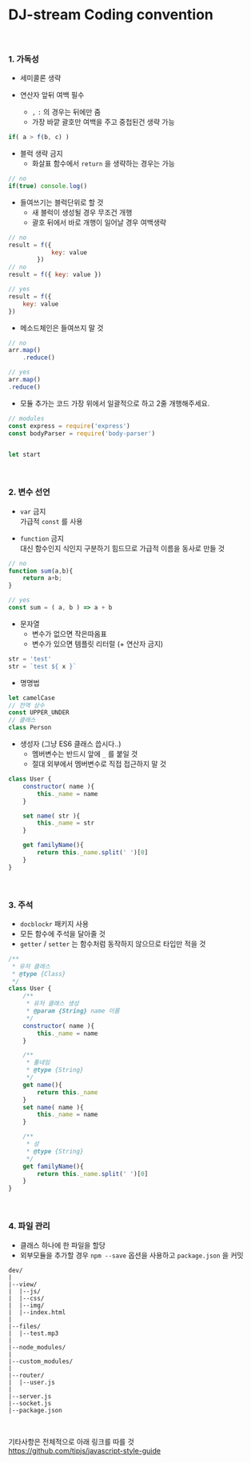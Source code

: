 # DJ-stream Coding convention

<br>

### 1. 가독성
- 세미콜론 생략

- 연산자 앞뒤 여백 필수  
	- `,` `:` 의 경우는 뒤에만 줌  
	- 가장 바깥 괄호만 여백을 주고 중첩된건 생략 가능

``` js
if( a > f(b, c) )
```

- 블럭 생략 금지  
	- 화살표 함수에서 `return` 을 생략하는 경우는 가능

``` js
// no
if(true) console.log()
```

- 들여쓰기는 블럭단위로 할 것  
	- 새 블럭이 생성될 경우 무조건 개행  
	- 괄호 뒤에서 바로 개행이 일어날 경우 여백생략  

``` js
// no
result = f({
			key: value
		})
// no
result = f({ key: value })

// yes
result = f({
	key: value
})
```

- 메소드체인은 들여쓰지 말 것

``` js
// no
arr.map()
	.reduce()

// yes
arr.map()
.reduce()
```

- 모듈 추가는 코드 가장 위에서 일괄적으로 하고 2줄 개행해주세요.


``` js
// modules
const express = require('express')
const bodyParser = require('body-parser')


let start
```


<br>

### 2. 변수 선언

- `var` 금지  
가급적 `const` 를 사용

- `function` 금지  
대신 함수인지 식인지 구분하기 힘드므로 가급적 이름을 동사로 만들 것

``` js
// no
function sum(a,b){
	return a+b;
}

// yes
const sum = ( a, b ) => a + b
```

-  문자열  
	- 변수가 없으면 작은따옴표  
	- 변수가 있으면 템플릿 리터럴 (+ 연산자 금지)

``` js
str = 'test'
str = `test ${ x }`
```

- 명명법

``` js
let camelCase
// 전역 상수
const UPPER_UNDER
// 클래스
class Person
```

- 생성자 (그냥 ES6 클래스 씁시다..)  
	- 멤버변수는 반드시 앞에 `_` 를 붙일 것  
	- 절대 외부에서 멤버변수로 직접 접근하지 말 것

``` js
class User {
	constructor( name ){
		this._name = name
	}

	set name( str ){
		this._name = str
	}

	get familyName(){
		return this._name.split(' ')[0]
	}
}
```


<br>

### 3. 주석  
- `docblockr` 패키지 사용  
- 모든 함수에 주석을 달아줄 것  
- `getter` / `setter` 는 함수처럼 동작하지 않으므로 타입만 적을 것

``` js
/**
 * 유저 클래스
 * @type {Class}
 */
class User {
	/**
	 * 유저 클래스 생성
	 * @param {String} name 이름
	 */
	constructor( name ){
		this._name = name
	}

	/**
	 * 풀네임
	 * @type {String}
	 */
	get name(){
 		return this._name
 	}
	set name( name ){
		this._name = name
	}

	/**
	 * 성
	 * @type {String}
	 */
	get familyName(){
		return this._name.split(' ')[0]
	}
}
```


<br>

### 4. 파일 관리  
- 클래스 하나에 한 파일을 할당  
- 외부모듈을 추가할 경우 `npm --save` 옵션을 사용하고 `package.json` 을 커밋

```
dev/
|
|--view/
|  |--js/
|  |--css/
|  |--img/
|  |--index.html
|
|--files/
|  |--test.mp3
|
|--node_modules/
|
|--custom_modules/
|
|--router/
|  |--user.js
|
|--server.js
|--socket.js
|--package.json
```



<br>

기타사항은 전체적으로 아래 링크를 따를 것  
https://github.com/tipjs/javascript-style-guide
